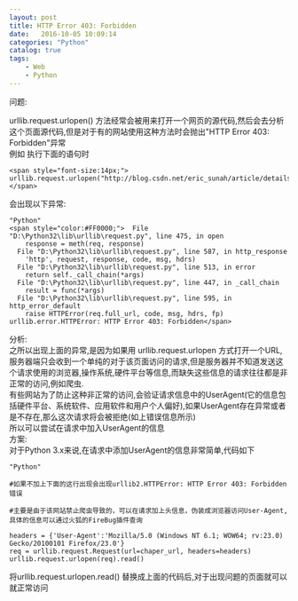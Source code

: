 ```yaml
---
layout: post
title: HTTP Error 403: Forbidden
date:   2016-10-05 10:09:14
categories: "Python"
catalog: true
tags:
    - Web
	- Python
---
```




问题:   

 urllib.request.urlopen() 方法经常会被用来打开一个网页的源代码,然后会去分析这个页面源代码,但是对于有的网站使用这种方法时会抛出"HTTP Error 403: Forbidden"异常   
例如 执行下面的语句时   

	<span style="font-size:14px;"> urllib.request.urlopen("http://blog.csdn.net/eric_sunah/article/details/11099295")</span>  
 
会出现以下异常:   

	"Python"  
	<span style="color:#FF0000;">  File "D:\Python32\lib\urllib\request.py", line 475, in open  
		response = meth(req, response)  
	  File "D:\Python32\lib\urllib\request.py", line 587, in http_response  
		'http', request, response, code, msg, hdrs)  
	  File "D:\Python32\lib\urllib\request.py", line 513, in error  
		return self._call_chain(*args)  
	  File "D:\Python32\lib\urllib\request.py", line 447, in _call_chain  
		result = func(*args)  
	  File "D:\Python32\lib\urllib\request.py", line 595, in http_error_default  
		raise HTTPError(req.full_url, code, msg, hdrs, fp)  
	urllib.error.HTTPError: HTTP Error 403: Forbidden</span>  
	
分析:   
之所以出现上面的异常,是因为如果用 urllib.request.urlopen 方式打开一个URL,服务器端只会收到一个单纯的对于该页面访问的请求,但是服务器并不知道发送这个请求使用的浏览器,操作系统,硬件平台等信息,而缺失这些信息的请求往往都是非正常的访问,例如爬虫.   
有些网站为了防止这种非正常的访问,会验证请求信息中的UserAgent(它的信息包括硬件平台、系统软件、应用软件和用户个人偏好),如果UserAgent存在异常或者是不存在,那么这次请求将会被拒绝(如上错误信息所示)   
所以可以尝试在请求中加入UserAgent的信息   
方案:   
对于Python 3.x来说,在请求中添加UserAgent的信息非常简单,代码如下   

	"Python"  

	#如果不加上下面的这行出现会出现urllib2.HTTPError: HTTP Error 403: Forbidden错误  

    #主要是由于该网站禁止爬虫导致的，可以在请求加上头信息，伪装成浏览器访问User-Agent,具体的信息可以通过火狐的FireBug插件查询  

    headers = {'User-Agent':'Mozilla/5.0 (Windows NT 6.1; WOW64; rv:23.0) Gecko/20100101 Firefox/23.0'}     
    req = urllib.request.Request(url=chaper_url, headers=headers)     
    urllib.request.urlopen(req).read()     
 
将urllib.request.urlopen.read() 替换成上面的代码后,对于出现问题的页面就可以就正常访问